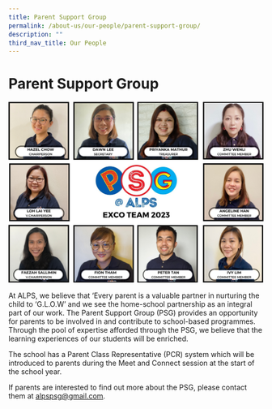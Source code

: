 ```yaml
---
title: Parent Support Group
permalink: /about-us/our-people/parent-support-group/
description: ""
third_nav_title: Our People
---
```

# **Parent Support Group**

![PSG](/images/PSG/2023%20psg%20exco%20collage.png)

        

At ALPS, we believe that ‘Every parent is a valuable partner in nurturing the child to ‘G.L.O.W’ and we see the home-school partnership as an integral part of our work. The Parent Support Group (PSG) provides an opportunity for parents to be involved in and contribute to school-based programmes. Through the pool of expertise afforded through the PSG, we believe that the learning experiences of our students will be enriched. 

The school has a Parent Class Representative (PCR) system which will be introduced to parents during the Meet and Connect session at the start of the school year.

If parents are interested to find out more about the PSG, please contact them at [alpspsg@gmail.com](mailto:alpspsg@gmail.com).